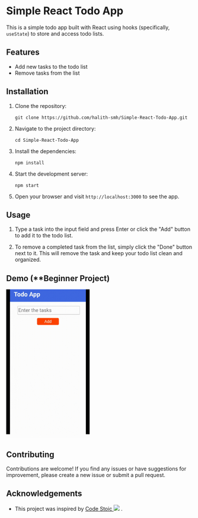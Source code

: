 # Simple React Todo App

This is a simple todo app built with React using hooks (specifically, `useState`) to store and access todo lists.

## Features

- Add new tasks to the todo list
- Remove tasks from the list

## Installation

1. Clone the repository:

   ```
   git clone https://github.com/halith-smh/Simple-React-Todo-App.git
   ```

2. Navigate to the project directory:

   ```
   cd Simple-React-Todo-App
   ```

3. Install the dependencies:

   ```
   npm install
   ```

4. Start the development server:

   ```
   npm start
   ```

5. Open your browser and visit `http://localhost:3000` to see the app.

## Usage

1. Type a task into the input field and press Enter or click the "Add" button to add it to the todo list.


2. To remove a completed task from the list, simply click the "Done" button next to it. This will remove the task and keep your todo list clean and organized.

## Demo (**Beginner Project)

<img height="400px" src="https://github.com/halith-smh/Simple-React-Todo-App/blob/main/demo.gif" />

## Contributing

Contributions are welcome! If you find any issues or have suggestions for improvement, please create a new issue or submit a pull request.

## Acknowledgements

- This project was inspired by [ Code Stoic <img width="15px" src="https://www.svgrepo.com/show/13671/youtube.svg" />](https://youtube.com/playlist?list=PLSsAz5wf2lkK_ekd0J__44KG6QoXetZza) .
